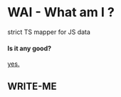 # WAI - What am I ?

strict TS mapper for JS data

#### Is it any good?

[yes.](https://news.ycombinator.com/item?id=3067434)

## WRITE-ME
